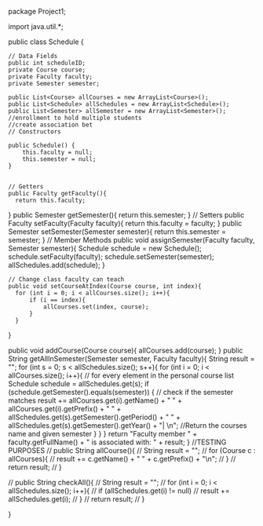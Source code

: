 
package Project1;

import java.util.*;


public class Schedule {
    
    // Data Fields
    public int scheduleID;
    private Course course;
    private Faculty faculty;
    private Semester semester;
   
    public List<Course> allCourses = new ArrayList<Course>();
    public List<Schedule> allSchedules = new ArrayList<Schedule>();
    public List<Semester> allSemester = new ArrayList<Semester>();
    //enrollment to hold multiple students
    //create association bet
    // Constructors
    
    public Schedule() {
        this.faculty = null;
        this.semester = null;
    }

    
    // Getters 
    public Faculty getFaculty(){
      return this.faculty;
  }
    public Semester getSemester(){
      return this.semester;
  } 
    // Setters
    public Faculty setFaculty(Faculty faculty){
      return this.faculty = faculty;
  }
    public Semester setSemester(Semester semester){
      return this.semester = semester;
  }
    // Member Methods
    public void assignSemester(Faculty faculty, Semester semester){
        Schedule schedule = new Schedule();
        schedule.setFaculty(faculty);
        schedule.setSemester(semester);
        allSchedules.add(schedule);
    }
    
    // Change class faculty can teach
    public void setCourseAtIndex(Course course, int index){
      for (int i = 0; i < allCourses.size(); i++){
          if (i == index){
              allCourses.set(index, course);
          }
      }
  }
    
   public void addCourse(Course course){
      allCourses.add(course);
  } 
    public String getAllInSemester(Semester semester, Faculty faculty){
        String result = "";
        for (int s = 0; s < allSchedules.size(); s++){
        for (int i = 0; i < allCourses.size(); i++){ // for every element in the personal course list
        Schedule schedule = allSchedules.get(s);
        if (schedule.getSemester().equals(semester)) { // check if the semester matches 
            result += allCourses.get(i).getName() + " " + allCourses.get(i).getPrefix() 
                    + " " + allSchedules.get(s).getSemester().getPeriod() + " "
                    + allSchedules.get(s).getSemester().getYear() + "| \n"; //Return the courses name and given semester
            }
            }
        }
        return "Faculty member " + faculty.getFullName() + " is associated with: " + result;
    }
   //TESTING PURPOSES
//    public String allCourse(){
//        String result = "";
//        for (Course c : allCourses){
//            result += c.getName() + " " + c.getPrefix() + "\n";
//        }
//        return result;
//    }
    
//    public String checkAll(){
//        String result = "";
//        for (int i = 0; i < allSchedules.size(); i++){
//            if (allSchedules.get(i) != null)
//                result += allSchedules.get(i);
//        }
//      return result;
//    }

    
}
